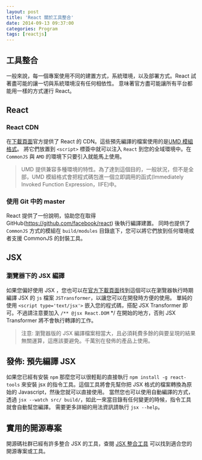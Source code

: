 ```yaml
---
layout: post
title: 'React 關於工具整合'
date: 2014-09-13 09:37:00
categories: Program
tags: [reactjs]
---
```


## 工具整合
一般來說，每一個專案使用不同的建置方式，系統環境，以及部署方式。React 試著盡可能的讓一切與系統環境沒有任何相依性。
意味著官方盡可能讓所有平台都能用一樣的方式運行 React。

<!--more-->

## React

### React CDN
在[下載頁面](http://facebook.github.io/react/downloads.html)官方提供了 React 的 CDN。這些預先編譯的檔案使用的是[UMD 模組格式](https://github.com/umdjs/umd)。
將它們放置到 `<script>` 標簽中就可以注入 `React` 到您的全域環境中。在 `CommonJS` 與 `AMD` 的環境下只要引入就能馬上使用。

> UMD 提供兼容多種環境的特性。為了達到這個目的，一般狀況，但不是全部，UMD 模組格式會把程式碼包進一個立即調用的函式(Immediately Invoked Function Expression，IIFE)中。

### 使用 Git 中的 master
React 提供了一份說明，協助您在取得 GitHub(https://github.com/facebook/react) 後執行編譯建置。
同時也提供了 `CommonJS` 方式的模組在 `build/modules` 目錄底下，您可以將它們放到任何環境或者支援 CommonJS 的封裝工具。

## JSX

### 瀏覽器下的 JSX 編譯
如果您偏好使用 JSX ，您也可以在[官方下載頁面](http://facebook.github.io/react/downloads.html)找到這個可以在瀏覽器執行時期編譯 JSX 的 `js` 檔案 `JSTransformer`，以讓您可以在開發時方便的使用。
單純的使用 `<script type='text/jsx'>` 嵌入您的程式碼，搭配 JSX Transformer 即可。不過請注意要加入 `/** @jsx React.DOM` */ 在開始的地方，否則 JSX Transformer 將不會執行轉譯的工作。

> 注意:
  瀏覽器版的 JSX 編譯檔案相當大，且必須耗費多餘的與要呈現的結果無關運算，這應該要避免。千萬別在發佈的產品上使用。

## 發佈: 預先編譯 JSX
如果您已經有安裝 `npm` 那麼您可以很輕鬆的直接執行 `npm install -g react-tools` 來安裝 jsx 的指令工具。這個工具將會先幫你把 JSX 格式的檔案轉換為原始的 Javascript，然後您就可以直接使用。
當然您也可以使用自動編譯的方式，透過 `jsx --watch src/ build/`，如此一來當目錄有任何變更的時候，指令工具就會自動幫您編譯。
需要更多詳細的用法資訊請執行 `jsx --help`。

## 實用的開源專案
開源碼社群已經有許多整合 JSX 的工具，查閱 [JSX 整合工具](https://github.com/facebook/react/wiki/Complementary-Tools#jsx-integrations) 可以找到適合您的開源專案或工具。

